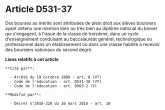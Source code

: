 # Article D531-37

Des bourses au mérite sont attribuées de plein droit aux élèves boursiers ayant obtenu une mention bien ou très bien au
diplôme national du brevet qui s'engagent, à l'issue de la classe de troisième, dans un cycle d'enseignement conduisant au
baccalauréat général, technologique ou professionnel dans un établissement ou dans une classe habilité à recevoir des
boursiers nationaux du second degré.

**Liens relatifs à cet article**

	**Cité par**:

	  - Arrêté du 19 octobre 2009 - art. 8 (VT)
	  - Code de l'éducation - art. D531-38 (VT)
	  - Code de l'éducation - art. D563-2 (V)

	**Modifié par**:

	  - Décret n°2016-328 du 16 mars 2016 - art. 18
